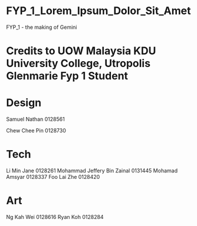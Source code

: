 # FYP_1_Lorem_Ipsum_Dolor_Sit_Amet
FYP_1 - the making of Gemini
# Credits to UOW Malaysia KDU University College, Utropolis Glenmarie Fyp 1 Student

# Design
Samuel Nathan 0128561

Chew Chee Pin 0128730

# Tech
Li Min Jane 0128261
Mohammad Jeffery Bin Zainal 0131445
Mohamad Amsyar 0128337
Foo Lai Zhe 0128420

# Art
Ng Kah Wei 0128616 
Ryan Koh 0128284 
